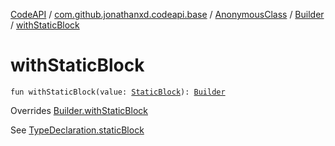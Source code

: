 [CodeAPI](../../../index.md) / [com.github.jonathanxd.codeapi.base](../../index.md) / [AnonymousClass](../index.md) / [Builder](index.md) / [withStaticBlock](.)

# withStaticBlock

`fun withStaticBlock(value: `[`StaticBlock`](../../-static-block/index.md)`): `[`Builder`](index.md)

Overrides [Builder.withStaticBlock](../../-elements-holder/-builder/with-static-block.md)

See [TypeDeclaration.staticBlock](../../-elements-holder/static-block.md)

